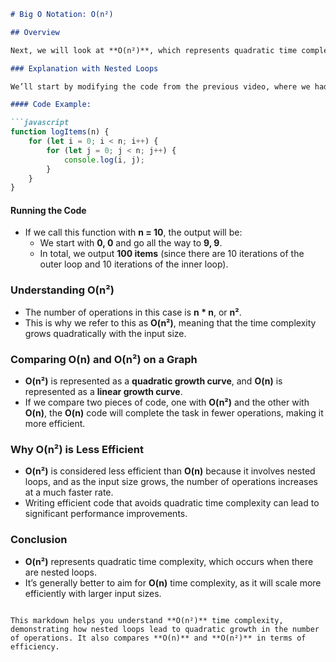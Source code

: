 

```markdown
# Big O Notation: O(n²)

## Overview

Next, we will look at **O(n²)**, which represents quadratic time complexity. This occurs when the number of operations grows at a rate proportional to the square of the input size.

### Explanation with Nested Loops

We’ll start by modifying the code from the previous video, where we had a **for loop** followed by another **for loop**. This time, we'll **nest one for loop inside the other** and remove the **console logs**. Instead, we’ll log the values of **i** and **j** inside the two loops.

#### Code Example:

```javascript
function logItems(n) {
    for (let i = 0; i < n; i++) {
        for (let j = 0; j < n; j++) {
            console.log(i, j);
        }
    }
}
```

#### Running the Code

- If we call this function with **n = 10**, the output will be:
  - We start with **0, 0** and go all the way to **9, 9**.
  - In total, we output **100 items** (since there are 10 iterations of the outer loop and 10 iterations of the inner loop).

### Understanding O(n²)

- The number of operations in this case is **n * n**, or **n²**.
- This is why we refer to this as **O(n²)**, meaning that the time complexity grows quadratically with the input size.

### Comparing O(n) and O(n²) on a Graph

- **O(n²)** is represented as a **quadratic growth curve**, and **O(n)** is represented as a **linear growth curve**.
- If we compare two pieces of code, one with **O(n²)** and the other with **O(n)**, the **O(n)** code will complete the task in fewer operations, making it more efficient.

### Why O(n²) is Less Efficient

- **O(n²)** is considered less efficient than **O(n)** because it involves nested loops, and as the input size grows, the number of operations increases at a much faster rate.
- Writing efficient code that avoids quadratic time complexity can lead to significant performance improvements.

### Conclusion

- **O(n²)** represents quadratic time complexity, which occurs when there are nested loops.
- It’s generally better to aim for **O(n)** time complexity, as it will scale more efficiently with larger input sizes.
``` 

This markdown helps you understand **O(n²)** time complexity, demonstrating how nested loops lead to quadratic growth in the number of operations. It also compares **O(n)** and **O(n²)** in terms of efficiency.
